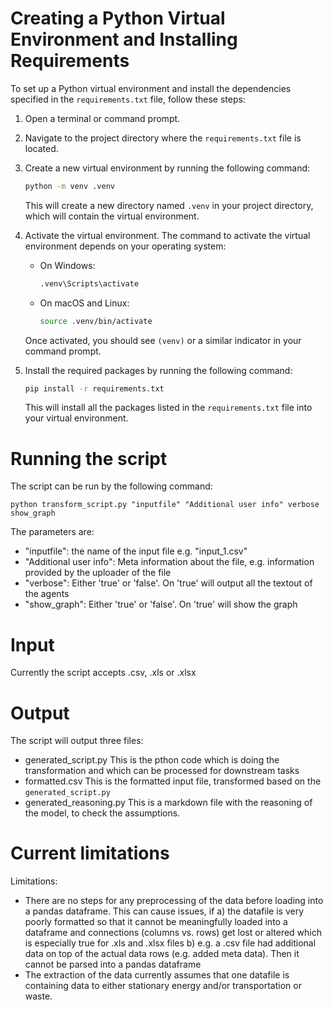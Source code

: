 # Creating a Python Virtual Environment and Installing Requirements

To set up a Python virtual environment and install the dependencies specified in the `requirements.txt` file, follow these steps:

1. Open a terminal or command prompt.

2. Navigate to the project directory where the `requirements.txt` file is located.

3. Create a new virtual environment by running the following command:

   ```bash
   python -m venv .venv
   ```

   This will create a new directory named `.venv` in your project directory, which will contain the virtual environment.

4. Activate the virtual environment. The command to activate the virtual environment depends on your operating system:

   - On Windows:

     ```bash
     .venv\Scripts\activate
     ```

   - On macOS and Linux:

     ```bash
     source .venv/bin/activate
     ```

   Once activated, you should see `(venv)` or a similar indicator in your command prompt.

5. Install the required packages by running the following command:

   ```bash
   pip install -r requirements.txt
   ```

   This will install all the packages listed in the `requirements.txt` file into your virtual environment.

# Running the script

The script can be run by the following command:

`python transform_script.py "inputfile" "Additional user info" verbose show_graph`

The parameters are:

- "inputfile": the name of the input file e.g. "input_1.csv"
- "Additional user info": Meta information about the file, e.g. information provided by the uploader of the file
- "verbose": Either 'true' or 'false'. On 'true' will output all the textout of the agents
- "show_graph": Either 'true' or 'false'. On 'true' will show the graph

# Input

Currently the script accepts .csv, .xls or .xlsx

# Output

The script will output three files:

- generated_script.py
  This is the pthon code which is doing the transformation and which can be processed for downstream tasks
- formatted.csv
  This is the formatted input file, transformed based on the `generated_script.py`
- generated_reasoning.py
  This is a markdown file with the reasoning of the model, to check the assumptions.

# Current limitations

Limitations:

- There are no steps for any preprocessing of the data before loading into a pandas dataframe. This can cause issues, if
  a) the datafile is very poorly formatted so that it cannot be meaningfully loaded into a dataframe and connections (columns vs. rows) get lost or altered which is especially true for .xls and .xlsx files
  b) e.g. a .csv file had additional data on top of the actual data rows (e.g. added meta data). Then it cannot be parsed into a pandas dataframe
- The extraction of the data currently assumes that one datafile is containing data to either stationary energy and/or transportation or waste.
